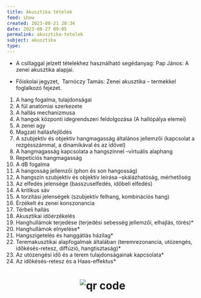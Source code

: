 ```yaml
---
title: Akusztika tételek
feed: show
created: 2023-08-21 20:34
date: 2023-08-27 09:05
permalink: akusztika-tetelek
subject: akusztika
type: 
---
```

- A csillaggal jelzett tételekhez használható segédanyag: Pap János: A zenei akusztika alapjai.

- Főiskolai jegyzet,  Tarnóczy Tamás: Zenei akusztika – termekkel foglalkozó fejezet.

1.  A hang fogalma, tulajdonságai
2.  A fül anatómiai szerkezete
3.  A hallás mechanizmusa
4.  A hangok központi idegrendszeri feldolgozása (A hallópálya elemei)
5.  A zenei agy
6.  Magzati hallásfejlődés
7.  A szubjektív és objektív hangmagasság általános jellemzői (kapcsolat a rezgésszámmal, a dinamikával és az idővel)
8.  A hangmagasság kapcsolata a hangszínnel –virtuális alaphang
9.  Repetíciós hangmagasság
10.  A dB fogalma
11.  A hangosság jellemzői (phon és son hangosság)
12.  A hangszín szubjektív és objektív leírása –skálázhatóság, mérhetőség
13.  Az elfedés jelensége (basszuselfedés, időbeli elfedés)
14.  A kritikus sáv
15.  A torzítási jelenségek (szubjektív felhang, kombinációs hang)
16.  Érzékelt és zenei konszonancia
17.  Térbeli hallás
18.  Akusztikai időérzékelés
19.  Hanghullámok terjedése (terjedési sebesség jellemzői, elhajlás, törés)*
20.  Hanghullámok elnyelése*
21.  Hangszigetelés és hanggátlás házilag*
22.  Teremakusztikai alapfogalmak általában (teremrezonancia, utózengés, időkésés-retesz, diffúzió, hangtisztaság)*
23.  Az utózengési idő és a terem tulajdonságainak kapcsolata*
24.  Az időkésés-retesz és a Haas-effektus*



# <p style="text-align: center;"><img src="https://chart.googleapis.com/chart?cht=qr&chl=https://notes.andrasdenes.com/akusztika-tetelek&chs=180x180&choe=UTF-8&chld=L|2" alt="qr code"></p>

